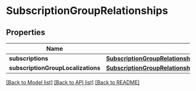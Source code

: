 # SubscriptionGroupRelationships

## Properties
Name | Type | Description | Notes
------------ | ------------- | ------------- | -------------
**subscriptions** | [**SubscriptionGroupRelationshipsSubscriptions**](SubscriptionGroupRelationshipsSubscriptions.md) |  | [optional] 
**subscriptionGroupLocalizations** | [**SubscriptionGroupRelationshipsSubscriptionGroupLocalizations**](SubscriptionGroupRelationshipsSubscriptionGroupLocalizations.md) |  | [optional] 

[[Back to Model list]](../README.md#documentation-for-models) [[Back to API list]](../README.md#documentation-for-api-endpoints) [[Back to README]](../README.md)


